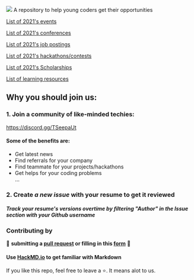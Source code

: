 ![](Assets/logo.png)
A repository to help young coders get their opportunities

[List of 2021's events](https://github.com/chrislevn/CodersHelpCoders/tree/main/2021/Events)

[List of 2021's conferences](https://github.com/chrislevn/CodersHelpCoders/tree/main/2021/Conferences)

[List of 2021's job postings](https://github.com/chrislevn/CodersHelpCoders/tree/main/2021/Jobs/Spring%20-%20Internship)

[List of 2021's hackathons/contests](https://github.com/chrislevn/CodersHelpCoders/tree/main/2021/Hackathons)

[List of 2021's Scholarships](https://github.com/chrislevn/CodersHelpCoders/tree/main/2021/Scholarships)

[List of learning resources](https://github.com/chrislevn/CodersHelpCoders/tree/main/Learning%20Resources)

## Why you should join us: 
### 1. Join a community of like-minded techies: 
https://discord.gg/TSeepaUt

#### Some of the benefits are: 
- Get latest news
- Find referrals for your company
- Find teammate for your projects/hackathons
- Get helps for your coding problems </br>
...

### 2. Create *a new issue* with your resume to get it reviewed
##### Track your resume's versions overtime by filtering "Author" in the Issue section with your Github username


### Contributing by
🤗 **submitting a [pull request](https://github.com/susam/gitpr#create-pull-request) or filling in this [form](https://forms.gle/ujkessKAEgd2hUzJ7)** 🤗

#### Use [HackMD.io](https://hackmd.io/) to get familiar with Markdown

If you like this repo, feel free to leave a ⭐. It means alot to us.
